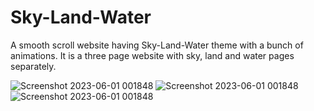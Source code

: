 # Sky-Land-Water
A smooth scroll website having Sky-Land-Water theme with a bunch of animations. It is a three page website with sky, land and water pages separately.

![Screenshot 2023-06-01 001848](https://github.com/pranathi-jayanthi/Calculator/assets/113671307/65c27c4a-4280-480f-bac0-bc706205af0a)
![Screenshot 2023-06-01 001848](https://github.com/pranathi-jayanthi/Sky-Land-Water/assets/113671307/7d75385b-1b6a-4723-b245-caea5589a3e3)
![Screenshot 2023-06-01 001848](https://github.com/pranathi-jayanthi/Sky-Land-Water/assets/113671307/c24d871d-b878-4992-9121-2f84e4c53d7d)
